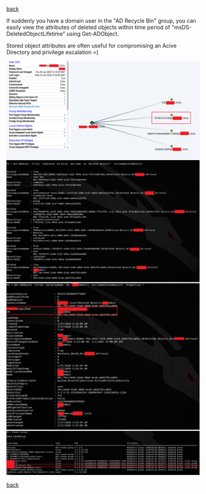 [back](/)

If suddenly you have a domain user in the "AD Recycle Bin" group, you can easily view the attributes of deleted objects within time period of "msDS-DeletedObjectLifetime" using Get-ADObject.

Stored object attributes are often useful for compromising an Acive Directory and privilege escalation =)

![Image](/img/ad-recycle-bin/1.png)
![Image](/img/ad-recycle-bin/2.png)
![Image](/img/ad-recycle-bin/3.png)
![Image](/img/ad-recycle-bin/4.png)

[back](/)